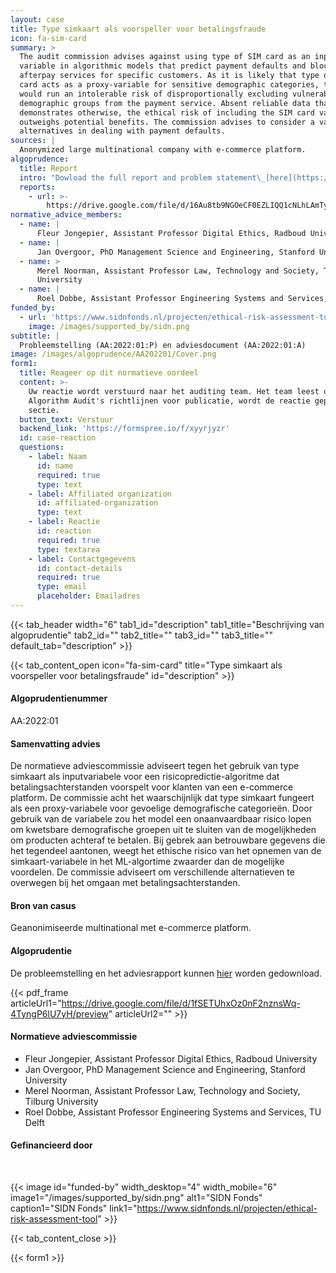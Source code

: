 ```yaml
---
layout: case
title: Type simkaart als voorspeller voor betalingsfraude
icon: fa-sim-card
summary: >
  The audit commission advises against using type of SIM card as an input
  variable in algorithmic models that predict payment defaults and block
  afterpay services for specific customers. As it is likely that type of SIM
  card acts as a proxy-variable for sensitive demographic categories, the model
  would run an intolerable risk of disproportionally excluding vulnerable
  demographic groups from the payment service. Absent reliable data that
  demonstrates otherwise, the ethical risk of including the SIM card variable
  outweighs potential benefits. The commission advises to consider a variety of
  alternatives in dealing with payment defaults.
sources: |
  Anonymized large multinational company with e-commerce platform.
algoprudence:
  title: Report
  intro: "Dowload the full report and problem statement\_[here](https://drive.google.com/file/d/16Au8tb9NGOeCF0EZLIQQ1cNLhLAmTylL/view).\n"
  reports:
    - url: >-
        https://drive.google.com/file/d/16Au8tb9NGOeCF0EZLIQQ1cNLhLAmTylL/preview
normative_advice_members:
  - name: |
      Fleur Jongepier, Assistant Professor Digital Ethics, Radboud University
  - name: |
      Jan Overgoor, PhD Management Science and Engineering, Stanford University
  - name: >
      Merel Noorman, Assistant Professor Law, Technology and Society, Tilburg
      University
  - name: |
      Roel Dobbe, Assistant Professor Engineering Systems and Services, TU Delft
funded_by:
  - url: 'https://www.sidnfonds.nl/projecten/ethical-risk-assessment-tool'
    image: /images/supported_by/sidn.png
subtitle: |
  Probleemstelling (AA:2022:01:P) en adviesdocument (AA:2022:01:A)
image: /images/algoprudence/AA202201/Cover.png
form1:
  title: Reageer op dit normatieve oordeel
  content: >-
    Uw reactie wordt verstuurd naar het auditing team. Het team leest de reactie en, indien het verenigbaar is met
    Algorithm Audit's richtlijnen voor publicatie, wordt de reactie geplaatst in bovenstaande Discussie & debat
    sectie.
  button_text: Verstuur
  backend_link: 'https://formspree.io/f/xyyrjyzr'
  id: case-reaction
  questions:
    - label: Naam
      id: name
      required: true
      type: text
    - label: Affiliated organization
      id: affiliated-organization
      type: text
    - label: Reactie
      id: reaction
      required: true
      type: textarea
    - label: Contactgegevens
      id: contact-details
      required: true
      type: email
      placeholder: Emailadres
---
```


{{< tab_header width="6" tab1_id="description" tab1_title="Beschrijving van algoprudentie" tab2_id="" tab2_title="" tab3_id="" tab3_title="" default_tab="description" >}}

{{< tab_content_open icon="fa-sim-card" title="Type simkaart als voorspeller voor betalingsfraude" id="description" >}}

#### Algoprudentienummer

AA:2022:01

#### Samenvatting advies

De normatieve adviescommissie adviseert tegen het gebruik van type simkaart als inputvariabele voor een risicopredictie-algoritme dat betalingsachterstanden voorspelt voor klanten van een e-commerce platform. De commissie acht het waarschijnlijk dat type simkaart fungeert als een proxy-variabele voor gevoelige demografische categorieën. Door gebruik van de variabele zou het model een onaanvaardbaar risico lopen om kwetsbare demografische groepen uit te sluiten van de mogelijkheden om producten achteraf te betalen. Bij gebrek aan betrouwbare gegevens die het tegendeel aantonen, weegt het ethische risico van het opnemen van de simkaart-variabele in het ML-algortime zwaarder dan de mogelijke voordelen. De commissie adviseert om verschillende alternatieven te overwegen bij het omgaan met betalingsachterstanden.

#### Bron van casus

Geanonimiseerde multinational met e-commerce platform.

#### Algoprudentie

De probleemstelling en het adviesrapport kunnen <a href="https://drive.google.com/file/d/1fSETUhxOz0nF2nznsWq-4TyngP6lU7yH/preview" target="_blank">hier</a> worden gedownload.

{{< pdf_frame articleUrl1="https://drive.google.com/file/d/1fSETUhxOz0nF2nznsWq-4TyngP6lU7yH/preview" articleUrl2="" >}}

#### Normatieve adviescommissie

* Fleur Jongepier, Assistant Professor Digital Ethics, Radboud University
* Jan Overgoor, PhD Management Science and Engineering, Stanford University
* Merel Noorman, Assistant Professor Law, Technology and Society, Tilburg University
* Roel Dobbe, Assistant Professor Engineering Systems and Services, TU Delft

#### Gefinancieerd door

<br>

{{< image id="funded-by" width_desktop="4" width_mobile="6" image1="/images/supported_by/sidn.png" alt1="SIDN Fonds" caption1="SIDN Fonds" link1="https://www.sidnfonds.nl/projecten/ethical-risk-assessment-tool" >}}

{{< tab_content_close >}}

{{< form1 >}}
